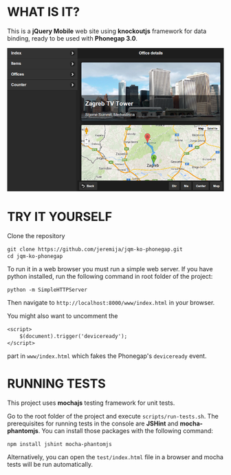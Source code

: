 WHAT IS IT?
===========
This is a **jQuery Mobile** web site using **knockoutjs** framework for data
binding, ready to be used with **Phonegap 3.0**.

![screenshot](/screenshot.png "jqm-ko-phonegap screenshot")

TRY IT YOURSELF
===============
Clone the repository

    git clone https://github.com/jeremija/jqm-ko-phonegap.git
    cd jqm-ko-phonegap

To run it in a web browser you must run a simple web server. If you have
python installed, run the following command in root folder of the project: 

    python -m SimpleHTTPServer

Then navigate to `http://localhost:8000/www/index.html` in your browser.

You might also want to uncomment the

    <script>
        $(document).trigger('deviceready');
    </script>

part in `www/index.html` which fakes the Phonegap's `deviceready` event.

RUNNING TESTS
=============
This project uses **mochajs** testing framework for unit tests.

Go to the root folder of the project and execute `scripts/run-tests.sh`. The
prerequisites for running tests in the console are **JSHint** and
**mocha-phantomjs**. You can install those packages with the following command:

    npm install jshint mocha-phantomjs 

Alternatively, you can open the `test/index.html` file in a browser and mocha 
tests will be run automatically.
